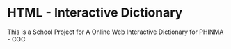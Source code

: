 # HTML - Interactive Dictionary
 This is a School Project for A Online Web Interactive Dictionary for PHINMA - COC

